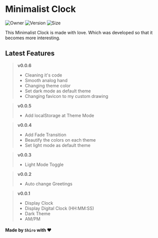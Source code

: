 # Minimalist Clock

![Owner](https://img.shields.io/badge/owner-Shiro-blue) ![Version](https://badgen.net/badge/version/v0.0.6/blue) ![Size](https://img.shields.io/github/languages/code-size/ShiroKazane/min-clock)

This Minimalist Clock is made with love. Which was developed so that it becomes more interesting.

## Latest Features

> **v0.0.6**
>
> - Cleaning it's code
> - Smooth analog hand
> - Changing theme color
> - Set dark mode as default theme
> - Changing favicon to my custom drawing

> **v0.0.5**
>
> - Add localStorage at Theme Mode

> **v0.0.4**
>
> - Add Fade Transition
> - Beautify the colors on each theme
> - Set light mode as default theme

> **v0.0.3**
>
> - Light Mode Toggle

> **v0.0.2**
>
> - Auto change Greetings

> **v0.0.1**
>
> - Display Clock
> - Display Digital Clock (HH:MM:SS)
> - Dark Theme
> - AM/PM

#### Made by `Shiro` with ❤️
